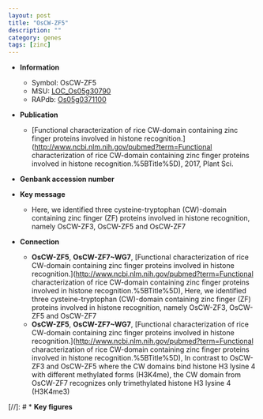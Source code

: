 ```yaml
---
layout: post
title: "OsCW-ZF5"
description: ""
category: genes
tags: [zinc]
---
```


* **Information**  
    + Symbol: OsCW-ZF5  
    + MSU: [LOC_Os05g30790](http://rice.uga.edu/cgi-bin/ORF_infopage.cgi?orf=LOC_Os05g30790)  
    + RAPdb: [Os05g0371100](http://rapdb.dna.affrc.go.jp/viewer/gbrowse_details/irgsp1?name=Os05g0371100)  

* **Publication**  
    + [Functional characterization of rice CW-domain containing zinc finger proteins involved in histone recognition.](http://www.ncbi.nlm.nih.gov/pubmed?term=Functional characterization of rice CW-domain containing zinc finger proteins involved in histone recognition.%5BTitle%5D), 2017, Plant Sci.

* **Genbank accession number**  

* **Key message**  
    + Here, we identified three cysteine-tryptophan (CW)-domain containing zinc finger (ZF) proteins involved in histone recognition, namely OsCW-ZF3, OsCW-ZF5 and OsCW-ZF7

* **Connection**  
    + __OsCW-ZF5__, __OsCW-ZF7~WG7__, [Functional characterization of rice CW-domain containing zinc finger proteins involved in histone recognition.](http://www.ncbi.nlm.nih.gov/pubmed?term=Functional characterization of rice CW-domain containing zinc finger proteins involved in histone recognition.%5BTitle%5D),  Here, we identified three cysteine-tryptophan (CW)-domain containing zinc finger (ZF) proteins involved in histone recognition, namely OsCW-ZF3, OsCW-ZF5 and OsCW-ZF7
    + __OsCW-ZF5__, __OsCW-ZF7~WG7__, [Functional characterization of rice CW-domain containing zinc finger proteins involved in histone recognition.](http://www.ncbi.nlm.nih.gov/pubmed?term=Functional characterization of rice CW-domain containing zinc finger proteins involved in histone recognition.%5BTitle%5D),  In contrast to OsCW-ZF3 and OsCW-ZF5 where the CW domains bind histone H3 lysine 4 with different methylated forms (H3K4me), the CW domain from OsCW-ZF7 recognizes only trimethylated histone H3 lysine 4 (H3K4me3)

[//]: # * **Key figures**  


